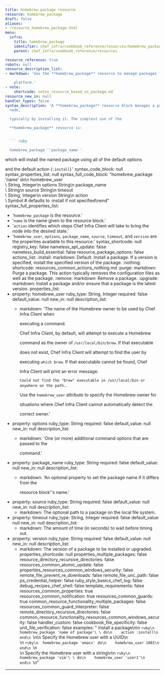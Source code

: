 ```yaml
---
title: homebrew_package resource
resource: homebrew_package
draft: false
aliases:
- /resource_homebrew_package.html
menu:
  infra:
    title: homebrew_package
    identifier: chef_infra/cookbook_reference/resources/homebrew_package homebrew_package
    parent: chef_infra/cookbook_reference/resources

resource_reference: true
robots: null
resource_description_list:
- markdown: 'Use the **homebrew_package** resource to manage packages for the macOS

    platform.'
- note:
    shortcode: notes_resource_based_on_package.md
resource_new_in: null
handler_types: false
syntax_description: 'A **homebrew_package** resource block manages a package on a
  node,

  typically by installing it. The simplest use of the

  **homebrew_package** resource is:


  ``` ruby

  homebrew_package ''package_name''

  ```


  which will install the named package using all of the default options

  and the default action (`:install`).'
syntax_code_block: null
syntax_properties_list: null
syntax_full_code_block: "homebrew_package 'name' do\n  homebrew_user             \
  \ String, Integer\n  options                    String\n  package_name         \
  \      String\n  source                     String\n  timeout                  \
  \  String, Integer\n  version                    String\n  action              \
  \       Symbol # defaults to :install if not specified\nend"
syntax_full_properties_list:
- '`homebrew_package` is the resource.'
- '`name` is the name given to the resource block.'
- '`action` identifies which steps Chef Infra Client will take to bring the node into
  the desired state.'
- '`homebrew_user`, `options`, `package_name`, `source`, `timeout`, and `version`
  are the properties available to this resource.'
syntax_shortcode: null
registry_key: false
nameless_apt_update: false
nameless_build_essential: false
resource_package_options: false
actions_list:
  :install:
    markdown: Default. Install a package. If a version is specified, install the specified
      version of the package.
  :nothing:
    shortcode: resources_common_actions_nothing.md
  :purge:
    markdown: Purge a package. This action typically removes the configuration files
      as well as the package.
  :remove:
    markdown: Remove a package.
  :upgrade:
    markdown: Install a package and/or ensure that a package is the latest version.
properties_list:
- property: homebrew_user
  ruby_type: String, Integer
  required: false
  default_value: null
  new_in: null
  description_list:
  - markdown: 'The name of the Homebrew owner to be used by Chef Infra Client when

      executing a command.


      Chef Infra Client, by default, will attempt to execute a Homebrew

      command as the owner of `/usr/local/bin/brew`. If that executable

      does not exist, Chef Infra Client will attempt to find the user by

      executing `which brew`. If that executable cannot be found, Chef

      Infra Client will print an error message:

      `Could not find the "brew" executable in /usr/local/bin or anywhere on the path.`.

      Use the `homebrew_user` attribute to specify the Homebrew owner for

      situations where Chef Infra Client cannot automatically detect the

      correct owner.'
- property: options
  ruby_type: String
  required: false
  default_value: null
  new_in: null
  description_list:
  - markdown: 'One (or more) additional command options that are passed to the

      command.'
- property: package_name
  ruby_type: String
  required: false
  default_value: null
  new_in: null
  description_list:
  - markdown: 'An optional property to set the package name if it differs from the

      resource block''s name.'
- property: source
  ruby_type: String
  required: false
  default_value: null
  new_in: null
  description_list:
  - markdown: The optional path to a package on the local file system.
- property: timeout
  ruby_type: String, Integer
  required: false
  default_value: null
  new_in: null
  description_list:
  - markdown: The amount of time (in seconds) to wait before timing out.
- property: version
  ruby_type: String
  required: false
  default_value: null
  new_in: null
  description_list:
  - markdown: The version of a package to be installed or upgraded.
properties_shortcode: null
properties_multiple_packages: false
resource_directory_recursive_directories: false
resources_common_atomic_update: false
properties_resources_common_windows_security: false
remote_file_prevent_re_downloads: false
remote_file_unc_path: false
ps_credential_helper: false
ruby_style_basics_chef_log: false
debug_recipes_chef_shell: false
template_requirements: false
resources_common_properties: true
resources_common_notification: true
resources_common_guards: true
common_resource_functionality_multiple_packages: false
resources_common_guard_interpreter: false
remote_directory_recursive_directories: false
common_resource_functionality_resources_common_windows_security: false
handler_custom: false
cookbook_file_specificity: false
unit_file_verification: false
examples: "
  Install a package\n\n  ``` ruby\n  homebrew_package 'name of package'\
  \ do\n    action :install\n  end\n  ```\n\n  Specify the Homebrew user with a UUID\n\
  \n  ``` ruby\n  homebrew_package 'emacs' do\n    homebrew_user 1001\n  end\n  ```\n\
  \n  Specify the Homebrew user with a string\n\n  ``` ruby\n  homebrew_package 'vim'\
  \ do\n    homebrew_user 'user1'\n  end\n  ```\n"

---
```


